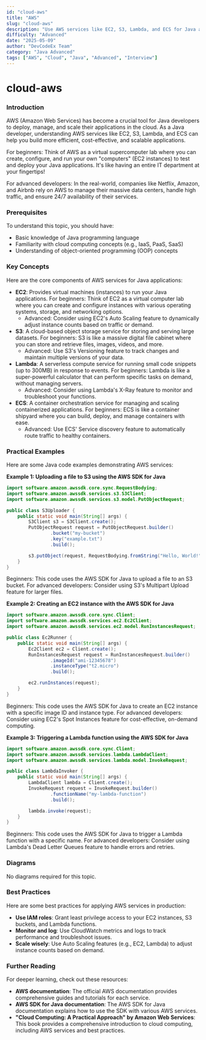 ```yaml
---
id: "cloud-aws"
title: "AWS"
slug: "cloud-aws"
description: "Use AWS services like EC2, S3, Lambda, and ECS for Java applications."
difficulty: "Advanced"
date: "2025-05-09"
author: "DevCodeEx Team"
category: "Java Advanced"
tags: ["AWS", "Cloud", "Java", "Advanced", "Interview"]
---
```


**cloud-aws**
================

### Introduction
AWS (Amazon Web Services) has become a crucial tool for Java developers to deploy, manage, and scale their applications in the cloud. As a Java developer, understanding AWS services like EC2, S3, Lambda, and ECS can help you build more efficient, cost-effective, and scalable applications.

For beginners: Think of AWS as a virtual supercomputer lab where you can create, configure, and run your own "computers" (EC2 instances) to test and deploy your Java applications. It's like having an entire IT department at your fingertips!

For advanced developers: In the real-world, companies like Netflix, Amazon, and Airbnb rely on AWS to manage their massive data centers, handle high traffic, and ensure 24/7 availability of their services.

### Prerequisites
To understand this topic, you should have:

* Basic knowledge of Java programming language
* Familiarity with cloud computing concepts (e.g., IaaS, PaaS, SaaS)
* Understanding of object-oriented programming (OOP) concepts

### Key Concepts
Here are the core components of AWS services for Java applications:

* **EC2**: Provides virtual machines (instances) to run your Java applications. For beginners: Think of EC2 as a virtual computer lab where you can create and configure instances with various operating systems, storage, and networking options.
	+ Advanced: Consider using EC2's Auto Scaling feature to dynamically adjust instance counts based on traffic or demand.
* **S3**: A cloud-based object storage service for storing and serving large datasets. For beginners: S3 is like a massive digital file cabinet where you can store and retrieve files, images, videos, and more.
	+ Advanced: Use S3's Versioning feature to track changes and maintain multiple versions of your data.
* **Lambda**: A serverless compute service for running small code snippets (up to 300MB) in response to events. For beginners: Lambda is like a super-powerful calculator that can perform specific tasks on demand, without managing servers.
	+ Advanced: Consider using Lambda's X-Ray feature to monitor and troubleshoot your functions.
* **ECS**: A container orchestration service for managing and scaling containerized applications. For beginners: ECS is like a container shipyard where you can build, deploy, and manage containers with ease.
	+ Advanced: Use ECS' Service discovery feature to automatically route traffic to healthy containers.

### Practical Examples
Here are some Java code examples demonstrating AWS services:

**Example 1: Uploading a file to S3 using the AWS SDK for Java**
```java
import software.amazon.awssdk.core.sync.RequestBodying;
import software.amazon.awssdk.services.s3.S3Client;
import software.amazon.awssdk.services.s3.model.PutObjectRequest;

public class S3Uploader {
    public static void main(String[] args) {
        S3Client s3 = S3Client.create();
        PutObjectRequest request = PutObjectRequest.builder()
                .bucket("my-bucket")
                .key("example.txt")
                .build();

        s3.putObject(request, RequestBodying.fromString("Hello, World!"));
    }
}
```
Beginners: This code uses the AWS SDK for Java to upload a file to an S3 bucket. For advanced developers: Consider using S3's Multipart Upload feature for larger files.

**Example 2: Creating an EC2 instance with the AWS SDK for Java**
```java
import software.amazon.awssdk.core.sync.Client;
import software.amazon.awssdk.services.ec2.Ec2Client;
import software.amazon.awssdk.services.ec2.model.RunInstancesRequest;

public class Ec2Runner {
    public static void main(String[] args) {
        Ec2Client ec2 = Client.create();
        RunInstancesRequest request = RunInstancesRequest.builder()
                .imageId("ami-12345678")
                .instanceType("t2.micro")
                .build();

        ec2.runInstances(request);
    }
}
```
Beginners: This code uses the AWS SDK for Java to create an EC2 instance with a specific image ID and instance type. For advanced developers: Consider using EC2's Spot Instances feature for cost-effective, on-demand computing.

**Example 3: Triggering a Lambda function using the AWS SDK for Java**
```java
import software.amazon.awssdk.core.sync.Client;
import software.amazon.awssdk.services.lambda.LambdaClient;
import software.amazon.awssdk.services.lambda.model.InvokeRequest;

public class LambdaInvoker {
    public static void main(String[] args) {
        LambdaClient lambda = Client.create();
        InvokeRequest request = InvokeRequest.builder()
                .functionName("my-lambda-function")
                .build();

        lambda.invoke(request);
    }
}
```
Beginners: This code uses the AWS SDK for Java to trigger a Lambda function with a specific name. For advanced developers: Consider using Lambda's Dead Letter Queues feature to handle errors and retries.

### Diagrams
No diagrams required for this topic.

### Best Practices
Here are some best practices for applying AWS services in production:

* **Use IAM roles**: Grant least privilege access to your EC2 instances, S3 buckets, and Lambda functions.
* **Monitor and log**: Use CloudWatch metrics and logs to track performance and troubleshoot issues.
* **Scale wisely**: Use Auto Scaling features (e.g., EC2, Lambda) to adjust instance counts based on demand.

### Further Reading
For deeper learning, check out these resources:

* **AWS documentation**: The official AWS documentation provides comprehensive guides and tutorials for each service.
* **AWS SDK for Java documentation**: The AWS SDK for Java documentation explains how to use the SDK with various AWS services.
* **"Cloud Computing: A Practical Approach" by Amazon Web Services**: This book provides a comprehensive introduction to cloud computing, including AWS services and best practices.